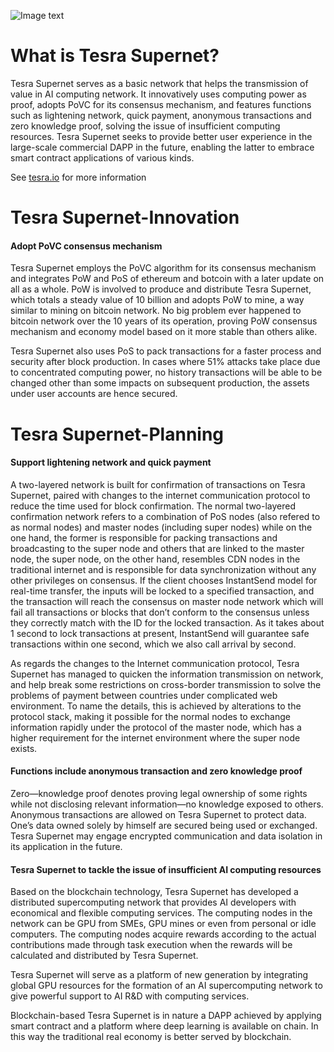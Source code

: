 ![Image text](https://raw.github.com/yourName/repositpry/master/yourprojectName/img-folder/test.jpg)

What is Tesra Supernet?
=====================================
Tesra Supernet serves as a basic network that helps the transmission of value in AI computing network. It innovatively uses computing power as proof, adopts PoVC for its consensus mechanism, and features functions such as lightening network, quick payment, anonymous transactions and zero knowledge proof, solving the issue of insufficient computing resources. Tesra Supernet seeks to provide better user experience in the large-scale commercial DAPP in the future, enabling the latter to embrace smart contract applications of various kinds.<br/>

See [tesra.io](http://www.tesra.io) for more information
  
Tesra Supernet-Innovation
=====================================
#### Adopt PoVC consensus mechanism
Tesra Supernet employs the PoVC algorithm for its consensus mechanism and integrates PoW and PoS of  ethereum and botcoin with a later update on all as a whole. PoW is involved to produce and distribute Tesra Supernet, which totals a steady value of 10 billion and adopts PoW to mine, a way similar to mining on bitcoin network. No big problem ever happened to bitcoin network over the 10 years of its operation, proving PoW consensus mechanism and economy model based on it more stable than others alike.<br/>

Tesra Supernet also uses PoS to pack transactions for a faster process and security after block production. In cases where 51% attacks take place due to concentrated computing power, no history transactions will be able to be  changed other than some impacts on subsequent production, the assets under user accounts are hence secured.

Tesra Supernet-Planning
=====================================
#### Support lightening network and quick payment
A two-layered network is built for confirmation of transactions on Tesra Supernet, paired with changes to the internet communication protocol to reduce the time used for block confirmation. The normal two-layered confirmation network refers to a combination of PoS nodes (also refered to as normal nodes) and master nodes (including super nodes) while on the one hand, the former is responsible for packing transactions and broadcasting to the super node and others that are linked to the master node, the super node, on the other hand, resembles CDN nodes in the traditional internet and is responsible for data synchronization without any other privileges on consensus. If the client chooses InstantSend model for real-time transfer, the inputs will be locked to a specified transaction, and the transaction will reach the consensus on master node network which will fail all transactions or blocks that don’t conform to the consensus unless they correctly match with the ID for the locked transaction. As it takes about 1 second to lock transactions at present, InstantSend will guarantee safe transactions within one second, which we also call arrival by second.<br/>

As regards the changes to the Internet communication protocol, Tesra Supernet has managed to quicken the information transmission on network, and help break some restrictions on cross-border transmission to solve the problems of payment between countries under complicated web environment. To name the details, this is achieved by alterations to the protocol stack, making it possible for the normal nodes to exchange information rapidly under the protocol of the master node, which has a higher requirement for the internet environment where the super node exists.

#### Functions include anonymous transaction and zero knowledge proof
Zero—knowledge proof denotes proving legal ownership of some rights while not disclosing relevant information—no knowledge exposed to others. Anonymous transactions are allowed on Tesra Supernet to protect data. One’s data owned solely by himself are secured being used or exchanged. Tesra Supernet may engage encrypted communication and data isolation in its application in the future.<br/>

#### Tesra Supernet to tackle the issue of insufficient AI computing resources
Based on the blockchain technology, Tesra Supernet has developed a distributed supercomputing network that provides AI developers with economical and flexible computing services. The computing nodes in the network can be GPU from SMEs, GPU mines or even from personal or idle computers. The computing nodes acquire rewards according to the actual contributions made through task execution when the rewards will be calculated and distributed by Tesra Supernet.<br/>

Tesra Supernet will serve as a platform of new generation by integrating global GPU resources for the formation of an AI supercomputing network to give powerful support to AI R&D with computing services.<br/>

Blockchain-based Tesra Supernet is in nature a DAPP achieved by applying smart contract and a platform where deep learning is available on chain. In this way the traditional real economy is better served by blockchain.
